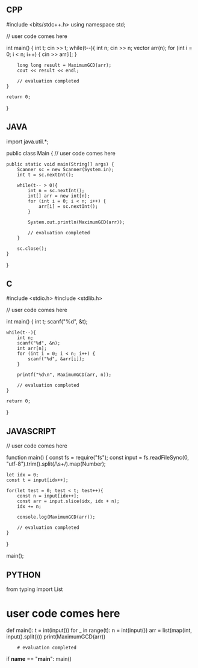 ## CPP

#include <bits/stdc++.h>
using namespace std;

// user code comes here

int main() {
    int t;
    cin >> t;
    while(t--){
        int n;
        cin >> n;
        vector<int> arr(n);
        for (int i = 0; i < n; i++) {
            cin >> arr[i];
        }

        long long result = MaximumGCD(arr);
        cout << result << endl;

        // evaluation completed
    }

    return 0;
}

## JAVA

import java.util.*;

public class Main {
    // user code comes here

    public static void main(String[] args) {
        Scanner sc = new Scanner(System.in);
        int t = sc.nextInt();

        while(t-- > 0){
            int n = sc.nextInt();
            int[] arr = new int[n];
            for (int i = 0; i < n; i++) {
                arr[i] = sc.nextInt();
            }

            System.out.println(MaximumGCD(arr));

            // evaluation completed
        }

        sc.close();
    }
}

## C

#include <stdio.h>
#include <stdlib.h>

// user code comes here

int main() {
    int t;
    scanf("%d", &t);

    while(t--){
        int n;
        scanf("%d", &n);
        int arr[n];
        for (int i = 0; i < n; i++) {
            scanf("%d", &arr[i]);
        }

        printf("%d\n", MaximumGCD(arr, n));

        // evaluation completed
    }

    return 0;
}

## JAVASCRIPT

// user code comes here

function main() {
    const fs = require("fs");
    const input = fs.readFileSync(0, "utf-8").trim().split(/\s+/).map(Number);

    let idx = 0;
    const t = input[idx++];

    for(let test = 0; test < t; test++){
        const n = input[idx++];
        const arr = input.slice(idx, idx + n);
        idx += n;

        console.log(MaximumGCD(arr));

        // evaluation completed
    }
}

main();



## PYTHON

from typing import List

# user code comes here

def main():
    t = int(input())
    for _ in range(t):
        n = int(input())
        arr = list(map(int, input().split()))
        print(MaximumGCD(arr))

        # evaluation completed

if __name__ == "__main__":
    main()
